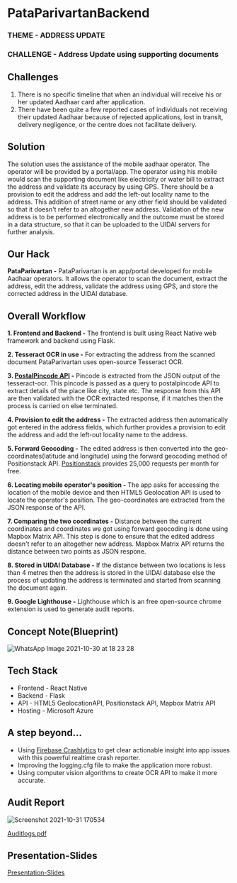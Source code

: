 # PataParivartanBackend

### THEME - ADDRESS UPDATE
### CHALLENGE - Address Update using supporting documents

## Challenges
1. There is no specific timeline that when an individual will receive his or her updated Aadhaar card after application.
2. There have been quite a few reported cases of individuals not receiving their updated Aadhaar because of rejected applications, lost in transit, delivery negligence, or the centre does not facilitate delivery.

## Solution
The solution uses the assistance of the mobile aadhaar operator. The operator will be provided by a portal/app. The operator using his mobile would scan the supporting document like electricity or water bill to extract the address and validate its accuracy by using GPS. There should be a provision to edit the address and add the left-out locality name to the address. This addition of street name or any other field should be validated so that it doesn't refer to an altogether new address. Validation of the new address is to be performed electronically and the outcome must be stored in a data structure, so that it can be uploaded to the UIDAI servers for further analysis. 

## Our Hack
**PataParivartan -**
 PataParivartan is an app/portal developed for mobile Aadhaar operators. It allows the operator to scan the document, extract the address, edit the address, validate the address using GPS, and store the corrected address in the UIDAI database.

## Overall Workflow
**1. Frontend and Backend -**
 The frontend is built using React Native web framework and backend using Flask. 

**2. Tesseract OCR in use -**
 For extracting the address from the scanned document PataParivartan uses open-source Tesseract OCR. 

**3. [PostalPincode API](http://www.postalpincode.in/Api-Details) -**
 Pincode is extracted from the JSON output of the tesseract-ocr. This pincode is passed as a query to postalpincode API to extract details of the place like city, state etc. The response from this API are then validated with the OCR extracted response, if it matches then the process is carried on else terminated.

**4. Provision to edit the address -**
 The extracted address then automatically got entered in the address fields, which further provides a provision to edit the address and add the left-out locality name to the address.

**5. Forward Geocoding -**
 The edited address is then converted into the geo-coordinates(latitude and longitude) using the forward geocoding method of Positionstack API. [Positionstack](https://positionstack.com/) provides 25,000 requests per month for free.

**6. Locating mobile operator's position -**
 The app asks for accessing the location of the mobile device and then HTML5 Geolocation API is used to locate the operator's position. The geo-coordinates are extracted from the JSON response of the API. 

**7. Comparing the two coordinates -**
 Distance between the current coordinates and coordinates we got using forward geocoding is done using Mapbox Matrix API. This step is done to ensure that the edited address doesn't refer to an altogether new address. Mapbox Matrix API returns the distance between two points as JSON respone.

**8. Stored in UIDAI Database -**
 If the distance between two locations is less than 4 metres then the address is stored in the UIDAI  database else the process of updating the address is terminated and started from scanning the document again.

**9. Google Lighthouse -**
 Lighthouse which is an free open-source chrome extension is used to generate audit reports.

## Concept Note(Blueprint)
![WhatsApp Image 2021-10-30 at 18 23 28](https://user-images.githubusercontent.com/69745609/139577963-c51fcbc2-76ab-44ce-9e08-63c7e4974d37.jpeg)

## Tech Stack
* Frontend - React Native
* Backend - Flask
* API - HTML5 GeolocationAPI, Positionstack API, Mapbox Matrix API
* Hosting - Microsoft Azure

## A step beyond...
* Using [Firebase Crashlytics](https://firebase.google.com/docs/crashlytics) to get clear actionable insight into app issues with this powerful realtime crash reporter.
* Improving the logging.cfg file to make the application more robust.
* Using computer vision algorithms to create OCR API to make it more accurate.

## Audit Report
![Screenshot 2021-10-31 170534](https://user-images.githubusercontent.com/69745609/139581400-b42de443-1010-4e32-9022-be7454603063.png)

[Auditlogs.pdf](https://github.com/MPUATFORCES/PataParivartanBackend/files/7448532/Auditlogs.pdf)

## Presentation-Slides
[Presentation-Slides](https://www.canva.com/design/DAEuH3MhCrU/share/preview?token=Ic546kbhcW22ZJP5prKIKA&role=EDITOR&utm_content=DAEuH3MhCrU&utm_campaign=designshare&utm_medium=link&utm_source=sharebutton)
